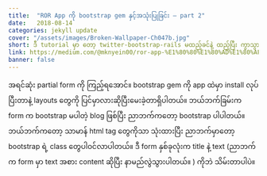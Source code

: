 ```yaml
---
title:  "ROR App ကို bootstrap gem နှင့်အသုံးပြုခြင်း — part 2"
date:   2018-08-14
categories: jekyll update
cover: "/assets/images/Broken-Wallpaper-Ch047b.jpg"
short: ဒီ tutorial မှာ တော့ twitter-bootstrap-rails မထည့်ခင်နဲ့ ထည့်ပြီး ကွာသွားတဲ့ code တွေ၊ views တွေကို ယှဉ်တွဲ ရှင်းပြသွားမှာဖြစ်ပါတယ်။
link: https://medium.com/@mknyein00/ror-app-%E1%80%80%E1%80%AD%E1%80%AF-bootstrap-gem-%E1%80%94%E1%80%BE%E1%80%84%E1%80%BA%E1%80%B7%E1%80%A1%E1%80%9E%E1%80%AF%E1%80%B6%E1%80%B8%E1%80%95%E1%80%BC%E1%80%AF%E1%80%81%E1%80%BC%E1%80%84%E1%80%BA%E1%80%B8-part-2-4bfdb6660398
banner: false
---
```

အရင်ဆုံး partial form ကို ကြည့်ရအောင်။ bootstrap gem ကို app ထဲမှာ install လုပ်ပြီးတာနဲ့ layouts တွေကို ပြင်မှာလားဆိုပြီးမေးခဲ့တာရှိပါတယ်။ ဘယ်ဘက်ခြမ်းက form က bootstrap မပါတဲ့ blog ဖြစ်ပြီး ညာဘက်ကတော့ bootstrap ပါပါတယ်။ ဘယ်ဘက်ကတော့ သာမာန် html tag တွေကိုသာ သုံးထားပြီး ညာဘက်မှာတော့ bootstrap ရဲ့ class တွေပါဝင်လာပါတယ်။ ဒီ form နှစ်ခုလုံးက title နဲ့ text (ညာဘက်က form မှာ text အစား content ဆိုပြီး နာမည်လွဲသွားပါတယ်။ ) ကိုဘဲ သိမ်းတာပါပဲ။